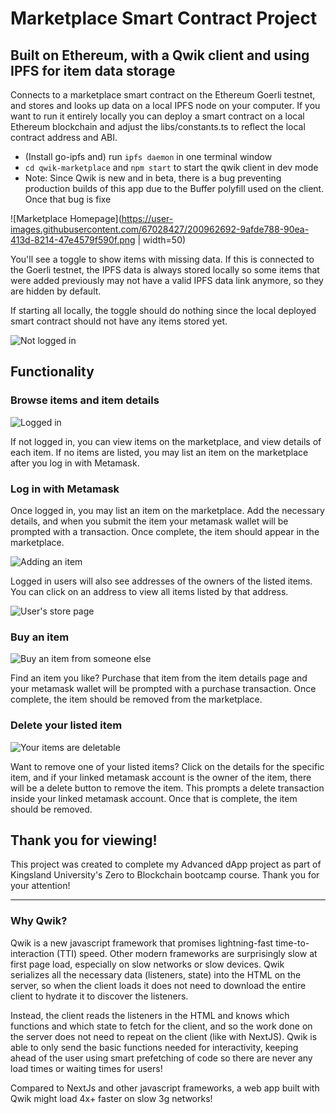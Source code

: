 # Marketplace Smart Contract Project

## Built on Ethereum, with a Qwik client and using IPFS for item data storage

Connects to a marketplace smart contract on the Ethereum Goerli testnet, and stores and looks up data on a local IPFS node on your computer. If you want to run it entirely locally you can deploy a smart contract on a local Ethereum blockchain and adjust the libs/constants.ts to reflect the local contract address and ABI.

- (Install go-ipfs and) run `ipfs daemon` in one terminal window
- `cd qwik-marketplace` and `npm start` to start the qwik client in dev mode
- Note: Since Qwik is new and in beta, there is a bug preventing production builds of this app due to the Buffer polyfill used on the client. Once that bug is fixe

![Marketplace Homepage](https://user-images.githubusercontent.com/67028427/200962692-9afde788-90ea-413d-8214-47e4579f590f.png | width=50)

You'll see a toggle to show items with missing data. If this is connected to the Goerli testnet, the IPFS data is always stored locally so some items that were added previously may not have a valid IPFS data link anymore, so they are hidden by default.

If starting all locally, the toggle should do nothing since the local deployed smart contract should not have any items stored yet.

![Not logged in](https://user-images.githubusercontent.com/67028427/200963054-a9a627d4-bd42-4c84-b635-f22155e7ad69.png)

## Functionality

### Browse items and item details

![Logged in](https://user-images.githubusercontent.com/67028427/200963323-4f368c5c-c73e-4e33-8e31-d4dbc6fd53e7.png)

If not logged in, you can view items on the marketplace, and view details of each item. If no items are listed, you may list an item on the marketplace after you log in with Metamask.

### Log in with Metamask

Once logged in, you may list an item on the marketplace. Add the necessary details, and when you submit the item your metamask wallet will be prompted with a transaction. Once complete, the item should appear in the marketplace.

![Adding an item](https://user-images.githubusercontent.com/67028427/200962789-950054db-3a3c-4485-8afc-e8c5f9cd5b55.png)

Logged in users will also see addresses of the owners of the listed items. You can click on an address to view all items listed by that address.

![User's store page](https://user-images.githubusercontent.com/67028427/200963194-9e296d78-d5ff-4319-a4ca-14fff414e3d8.png)

### Buy an item

![Buy an item from someone else](https://user-images.githubusercontent.com/67028427/200962850-fa24f17e-46ef-4c48-b44a-05abf202c13c.png)

Find an item you like? Purchase that item from the item details page and your metamask wallet will be prompted with a purchase transaction. Once complete, the item should be removed from the marketplace.

### Delete your listed item

![Your items are deletable](https://user-images.githubusercontent.com/67028427/200962924-9e476473-088a-450e-9d7e-25a81dc7b0d6.png)

Want to remove one of your listed items? Click on the details for the specific item, and if your linked metamask account is the owner of the item, there will be a delete button to remove the item. This prompts a delete transaction inside your linked metamask account. Once that is complete, the item should be removed.

## Thank you for viewing!

This project was created to complete my Advanced dApp project as part of Kingsland University's Zero to Blockchain bootcamp course. Thank you for your attention!

---

### Why Qwik?

Qwik is a new javascript framework that promises lightning-fast time-to-interaction (TTI) speed. Other modern frameworks are surprisingly slow at first page load, especially on slow networks or slow devices. Qwik serializes all the necessary data (listeners, state) into the HTML on the server, so when the client loads it does not need to download the entire client to hydrate it to discover the listeners. 

Instead, the client reads the listeners in the HTML and knows which functions and which state to fetch for the client, and so the work done on the server does not need to repeat on the client (like with NextJS). Qwik is able to only send the basic functions needed for interactivity, keeping ahead of the user using smart prefetching of code so there are never any load times or waiting times for users!

Compared to NextJs and other javascript frameworks, a web app built with Qwik might load 4x+ faster on slow 3g networks!
